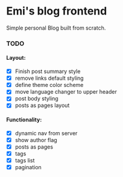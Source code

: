 # Emi's blog frontend
Simple personal Blog built from scratch.
### TODO
#### Layout:
 - [x] Finish post summary style
 - [x] remove links default styling
 - [x] define theme color scheme
 - [x] move language changer to upper header
 - [x] post body styling
 - [x] posts as pages layout
#### Functionality:
 - [x] dynamic nav from server
 - [x] show author flag
 - [x] posts as pages
 - [x] tags
 - [x] tags list
 - [x] pagination
